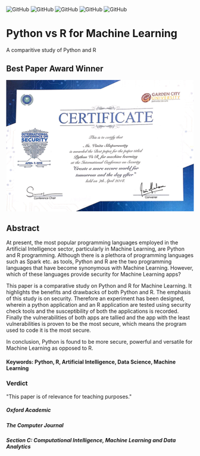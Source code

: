<div class="column">
    <img alt="GitHub" src="https://img.shields.io/badge/Coded_with-Python-blue.svg">
   
  <img alt="GitHub" src="https://img.shields.io/badge/Coded_with-R-blue.svg">
    <img alt="GitHub" src="https://img.shields.io/badge/Reviewed_by-Oxford_Academic-blue.svg">
    <img alt="GitHub" src="https://img.shields.io/badge/ORCID-0000_0003_2083_8153-blue.svg">
    <img alt="GitHub" src="https://img.shields.io/badge/License-MIT-blue.svg">
    

# Python vs R for Machine Learning

A comparitive study of Python and R 

## Best Paper Award Winner

![Alt text](https://raw.githubusercontent.com/VinitaSilaparasetty/Python-vs-R-for-Machine-Learning/master/pythonvsr.JPG)

## Abstract

 At present, the most popular programming languages employed in the Artificial Intelligence sector, particularly in Machine Learning, are Python and R programming. Although there is a plethora of programming languages such as Spark etc. as tools, Python and R are the two programming languages that have become synonymous with Machine Learning. However, which of these languages provide security for Machine Learning apps?
 
This paper is a comparative study on Python and R for Machine Learning. It highlights the benefits and drawbacks of both Python and R. The emphasis of this study is on security. Therefore an experiment has been designed, wherein a python application and an R application are tested using security check tools and the susceptibility of both the applications is recorded. Finally the vulnerabilities of both apps are tallied and the app with the least vulnerabilities is proven to be the most secure, which means the program used to code it is the most secure.

In conclusion, Python is found to be more secure, powerful and versatile for Machine Learning as opposed to R.

#### Keywords: Python, R, Artificial Intelligence, Data Science, Machine Learning

### Verdict

"This paper is of relevance for teaching purposes."

##### Oxford Academic
##### The Computer Journal
##### Section C: Computational Intelligence, Machine Learning and Data Analytics 
